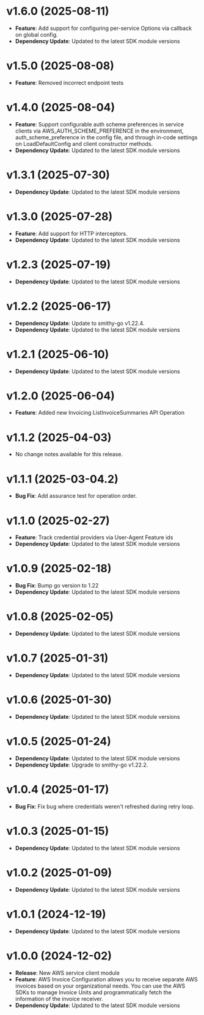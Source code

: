 # v1.6.0 (2025-08-11)

* **Feature**: Add support for configuring per-service Options via callback on global config.
* **Dependency Update**: Updated to the latest SDK module versions

# v1.5.0 (2025-08-08)

* **Feature**: Removed incorrect endpoint tests

# v1.4.0 (2025-08-04)

* **Feature**: Support configurable auth scheme preferences in service clients via AWS_AUTH_SCHEME_PREFERENCE in the environment, auth_scheme_preference in the config file, and through in-code settings on LoadDefaultConfig and client constructor methods.
* **Dependency Update**: Updated to the latest SDK module versions

# v1.3.1 (2025-07-30)

* **Dependency Update**: Updated to the latest SDK module versions

# v1.3.0 (2025-07-28)

* **Feature**: Add support for HTTP interceptors.
* **Dependency Update**: Updated to the latest SDK module versions

# v1.2.3 (2025-07-19)

* **Dependency Update**: Updated to the latest SDK module versions

# v1.2.2 (2025-06-17)

* **Dependency Update**: Update to smithy-go v1.22.4.
* **Dependency Update**: Updated to the latest SDK module versions

# v1.2.1 (2025-06-10)

* **Dependency Update**: Updated to the latest SDK module versions

# v1.2.0 (2025-06-04)

* **Feature**: Added new Invoicing ListInvoiceSummaries API Operation

# v1.1.2 (2025-04-03)

* No change notes available for this release.

# v1.1.1 (2025-03-04.2)

* **Bug Fix**: Add assurance test for operation order.

# v1.1.0 (2025-02-27)

* **Feature**: Track credential providers via User-Agent Feature ids
* **Dependency Update**: Updated to the latest SDK module versions

# v1.0.9 (2025-02-18)

* **Bug Fix**: Bump go version to 1.22
* **Dependency Update**: Updated to the latest SDK module versions

# v1.0.8 (2025-02-05)

* **Dependency Update**: Updated to the latest SDK module versions

# v1.0.7 (2025-01-31)

* **Dependency Update**: Updated to the latest SDK module versions

# v1.0.6 (2025-01-30)

* **Dependency Update**: Updated to the latest SDK module versions

# v1.0.5 (2025-01-24)

* **Dependency Update**: Updated to the latest SDK module versions
* **Dependency Update**: Upgrade to smithy-go v1.22.2.

# v1.0.4 (2025-01-17)

* **Bug Fix**: Fix bug where credentials weren't refreshed during retry loop.

# v1.0.3 (2025-01-15)

* **Dependency Update**: Updated to the latest SDK module versions

# v1.0.2 (2025-01-09)

* **Dependency Update**: Updated to the latest SDK module versions

# v1.0.1 (2024-12-19)

* **Dependency Update**: Updated to the latest SDK module versions

# v1.0.0 (2024-12-02)

* **Release**: New AWS service client module
* **Feature**: AWS Invoice Configuration allows you to receive separate AWS invoices based on your organizational needs. You can use the AWS SDKs to manage Invoice Units and programmatically fetch the information of the invoice receiver.
* **Dependency Update**: Updated to the latest SDK module versions

